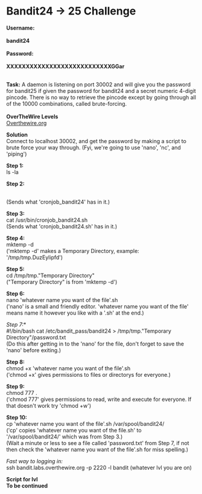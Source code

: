 # Bandit24 -> 25 Challenge

**Username:**
<br>
<br>
**bandit24**
<br>
<br>
**Password:**
<br>
<br>
**XXXXXXXXXXXXXXXXXXXXXXXXXXXGGar**
<br>
<br>

**Task:**
A daemon is listening on port 30002 and will give you the password for bandit25 if given the password for bandit24 and a secret numeric 4-digit pincode. 
There is no way to retrieve the pincode except by going through all of the 10000 combinations, called brute-forcing.
<br>
<br>
**OverTheWire Levels**
<br>
[Overthewire.org](https://overthewire.org/wargames/bandit/bandit25.html)

**Solution**
<br>
Connect to localhost 30002, and get the password by making a script to brute force your way through. (Fyi, we're going to use 'nano', 'nc', and 'piping')             

**Step 1:**
<br>
ls -la

**Step 2:**
<br>

<br>
(Sends what 'cronjob_bandit24' has in it.)

**Step 3:**
<br>
cat /usr/bin/cronjob_bandit24.sh
<br>
(Sends what 'cronjob_bandit24.sh' has in it.)

**Step 4:**
<br>
mktemp -d
<br>
('mktemp -d' makes a Temporary Directory, example: '/tmp/tmp.DuzEylipfd')

**Step 5:**
<br>
cd /tmp/tmp."Temporary Directory"
<br>
("Temporary Directory" is from 'mktemp -d')

**Step 6:**
<br>
nano 'whatever name you want of the file'.sh
<br>
('nano' is  a  small  and friendly editor. 'whatever name you want of the file' means name it however you like with a '.sh' at the end.)

*Step 7:**
<br>
#!/bin/bash
cat /etc/bandit_pass/bandit24 > /tmp/tmp."Temporary Directory"/password.txt
<br>
(Do this after getting in to the 'nano' for the file, don't forget to save the 'nano' before exiting.)

**Step 8:**
<br>
chmod +x 'whatever name you want of the file'.sh
<br>
('chmod +x' gives permissions to files or directorys for everyone.)

**Step 9:**
<br>
chmod 777 .
<br>
('chmod 777' gives permissions to read, write and execute for everyone. If that doesn't work try 'chmod +w')

**Step 10:**
<br>
cp 'whatever name you want of the file'.sh /var/spool/bandit24/
<br>
('cp' copies 'whatever name you want of the file.sh' to '/var/spool/bandit24/' which was from Step 3.)
<br>
(Wait a minute or less to see a file called 'password.txt' from Step 7, if not then check the 'whatever name you want of the file'.sh for miss spelling.)

*Fast way to logging in:*
<br>
ssh bandit.labs.overthewire.org -p 2220 -l bandit (whatever lvl you are on)

**Script for lvl**
<br>
**To be continued**
